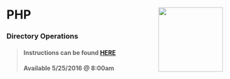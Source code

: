 # PHP <img align="right" src="https://github.com/Learning-Fuze/prototypes_C10.17/blob/assets/assets/images/logos/LF_LOGO.png?raw=true" width="150">
### Directory Operations

>#### Instructions can be found <a href="http://learning-fuze.github.io/prototypes_C10.17/#/PHP-Directory-Operations" target="_blank">HERE</a>
>#### Available 5/25/2016 @ 8:00am